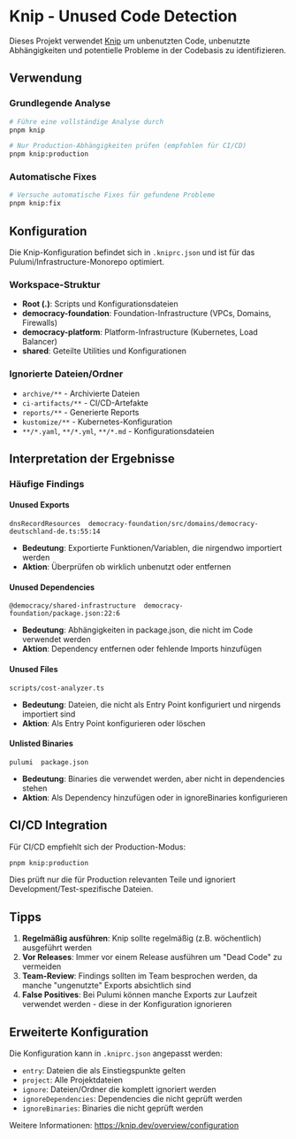 # Knip - Unused Code Detection

Dieses Projekt verwendet [Knip](https://knip.dev) um unbenutzten Code, unbenutzte Abhängigkeiten und potentielle Probleme in der Codebasis zu identifizieren.

## Verwendung

### Grundlegende Analyse

```bash
# Führe eine vollständige Analyse durch
pnpm knip

# Nur Production-Abhängigkeiten prüfen (empfohlen für CI/CD)
pnpm knip:production
```

### Automatische Fixes

```bash
# Versuche automatische Fixes für gefundene Probleme
pnpm knip:fix
```

## Konfiguration

Die Knip-Konfiguration befindet sich in `.kniprc.json` und ist für das Pulumi/Infrastructure-Monorepo optimiert.

### Workspace-Struktur

- **Root (.)**: Scripts und Konfigurationsdateien
- **democracy-foundation**: Foundation-Infrastructure (VPCs, Domains, Firewalls)
- **democracy-platform**: Platform-Infrastructure (Kubernetes, Load Balancer)
- **shared**: Geteilte Utilities und Konfigurationen

### Ignorierte Dateien/Ordner

- `archive/**` - Archivierte Dateien
- `ci-artifacts/**` - CI/CD-Artefakte
- `reports/**` - Generierte Reports
- `kustomize/**` - Kubernetes-Konfiguration
- `**/*.yaml`, `**/*.yml`, `**/*.md` - Konfigurationsdateien

## Interpretation der Ergebnisse

### Häufige Findings

#### Unused Exports

```
dnsRecordResources  democracy-foundation/src/domains/democracy-deutschland-de.ts:55:14
```

- **Bedeutung**: Exportierte Funktionen/Variablen, die nirgendwo importiert werden
- **Aktion**: Überprüfen ob wirklich unbenutzt oder entfernen

#### Unused Dependencies

```
@democracy/shared-infrastructure  democracy-foundation/package.json:22:6
```

- **Bedeutung**: Abhängigkeiten in package.json, die nicht im Code verwendet werden
- **Aktion**: Dependency entfernen oder fehlende Imports hinzufügen

#### Unused Files

```
scripts/cost-analyzer.ts
```

- **Bedeutung**: Dateien, die nicht als Entry Point konfiguriert und nirgends importiert sind
- **Aktion**: Als Entry Point konfigurieren oder löschen

#### Unlisted Binaries

```
pulumi  package.json
```

- **Bedeutung**: Binaries die verwendet werden, aber nicht in dependencies stehen
- **Aktion**: Als Dependency hinzufügen oder in ignoreBinaries konfigurieren

## CI/CD Integration

Für CI/CD empfiehlt sich der Production-Modus:

```bash
pnpm knip:production
```

Dies prüft nur die für Production relevanten Teile und ignoriert Development/Test-spezifische Dateien.

## Tipps

1. **Regelmäßig ausführen**: Knip sollte regelmäßig (z.B. wöchentlich) ausgeführt werden
2. **Vor Releases**: Immer vor einem Release ausführen um "Dead Code" zu vermeiden
3. **Team-Review**: Findings sollten im Team besprochen werden, da manche "ungenutzte" Exports absichtlich sind
4. **False Positives**: Bei Pulumi können manche Exports zur Laufzeit verwendet werden - diese in der Konfiguration ignorieren

## Erweiterte Konfiguration

Die Konfiguration kann in `.kniprc.json` angepasst werden:

- `entry`: Dateien die als Einstiegspunkte gelten
- `project`: Alle Projektdateien
- `ignore`: Dateien/Ordner die komplett ignoriert werden
- `ignoreDependencies`: Dependencies die nicht geprüft werden
- `ignoreBinaries`: Binaries die nicht geprüft werden

Weitere Informationen: https://knip.dev/overview/configuration
